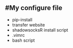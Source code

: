 
#My configure file  
-------
* pip-install
* transfer website
* shadowsocksR install script 
*  .vimrc 
* bash script
